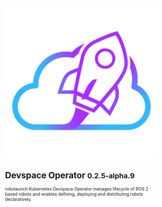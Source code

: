 

<!-- background image -->

![](https://raw.githubusercontent.com/robolaunch/trademark/main/logos/svg/rocket.svg)

# Devspace Operator <small>0.2.5-alpha.9</small>

robolaunch Kubernetes Devspace Operator manages lifecycle of ROS 2 based robots and enables defining, deploying and distributing robots declaratively.